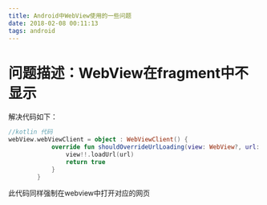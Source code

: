 ```yaml
---
title: Android中WebView使用的一些问题
date: 2018-02-08 00:11:13
tags: android
---
```




# 问题描述：WebView在fragment中不显示

解决代码如下：

```kotlin
//kotlin 代码
webView.webViewClient = object : WebViewClient() {
            override fun shouldOverrideUrlLoading(view: WebView?, url: String?): Boolean {
                view!!.loadUrl(url)
                return true
            }
        }
```

此代码同样强制在webview中打开对应的网页

